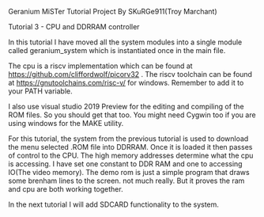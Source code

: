 Geranium MiSTer Tutorial Project
By SKuRGe911(Troy Marchant)

Tutorial 3 - CPU and DDRRAM controller

In this tutorial I have moved all the system modules into a single module called geranium_system which is instantiated once in the main file.

The cpu is a riscv implementation which can be found at https://github.com/cliffordwolf/picorv32 . The riscv toolchain can be found at https://gnutoolchains.com/risc-v/ for windows.
Remember to add it to your PATH variable.

I also use visual studio 2019 Preview for the editing and compiling of the ROM files. So you should get that too. You might need Cygwin too if you are using windows for the MAKE utility.

For this tutorial, the system from the previous tutorial is used to download the menu selected .ROM file into DDRRAM. Once it is loaded it then passes of control to the CPU. The high memory addresses determine what the cpu is accessing. I have set one constant to DDR RAM and one to accessing IO(The video memory). The demo rom is just a simple program that draws some brenham lines to the screen. not much really. But it proves the ram and cpu are both working together.

In the next tutorial I will add SDCARD functionality to the system.